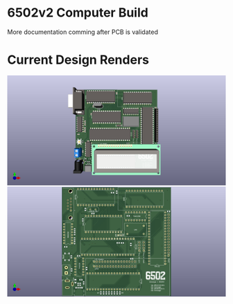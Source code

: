 # 6502v2 Computer Build

More documentation comming after PCB is validated


# Current Design Renders
<img src="./images/pcb-3dRender.png">
<br>
<img src="./images/pcb-3dWithoutComponents.png">

<br>


